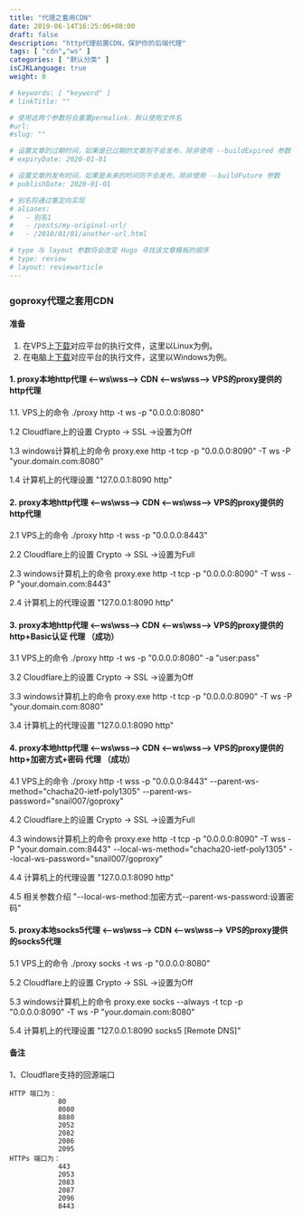 ```yaml
---
title: "代理之套用CDN"
date: 2019-06-14T16:25:06+08:00
draft: false
description: "http代理前置CDN，保护你的后端代理"
tags: [ "cdn","ws" ]
categories: [ "默认分类" ]
isCJKLanguage: true
weight: 0

# keywords: [ "keyword" ]
# linkTitle: ""

# 使用这两个参数将会重置permalink，默认使用文件名
#url: 
#slug: ""

# 设置文章的过期时间，如果是已过期的文章则不会发布，除非使用 --buildExpired 参数
# expiryDate: 2020-01-01

# 设置文章的发布时间，如果是未来的时间则不会发布，除非使用 --buildFuture 参数
# publishDate: 2020-01-01

# 别名将通过重定向实现
# aliases:
#   - 别名1
#   - /posts/my-original-url/
#   - /2010/01/01/another-url.html

# type 与 layout 参数将会改变 Hugo 寻找该文章模板的顺序
# type: review
# layout: reviewarticle
---
```


### goproxy代理之套用CDN

#### 准备	
1. 在VPS上[下载](https://github.com/snail007/goproxy/releases)对应平台的执行文件，这里以Linux为例。						
2. 在电脑上[下载](https://github.com/snail007/goproxy/releases)对应平台的执行文件，这里以Windows为例。						

#### 1. proxy本地http代理 <--ws\wss--> CDN  <--ws\wss-->  VPS的proxy提供的http代理  

1.1. VPS上的命令 ./proxy http -t ws -p "0.0.0.0:8080" 

1.2 Cloudflare上的设置 Crypto -> SSL ->设置为Off	 

1.3 windows计算机上的命令 proxy.exe http -t tcp -p "0.0.0.0:8090" -T ws -P "your.domain.com:8080"	 

1.4 计算机上的代理设置 "127.0.0.1:8090 http"	 
  

#### 2. proxy本地http代理 <--ws\wss--> CDN  <--ws\wss--> VPS的proxy提供的http代理  

2.1 VPS上的命令 ./proxy http -t wss -p "0.0.0.0:8443"	 

2.2 Cloudflare上的设置 Crypto -> SSL ->设置为Full 

2.3 windows计算机上的命令 proxy.exe http -t tcp -p "0.0.0.0:8090" -T wss -P "your.domain.com:8443"	  

2.4 计算机上的代理设置 "127.0.0.1:8090 http"	 
  

#### 3. proxy本地http代理 <--ws\wss--> CDN  <--ws\wss-->  VPS的proxy提供的http+Basic认证 代理 （成功） 

3.1 VPS上的命令 ./proxy http -t ws -p "0.0.0.0:8080" -a "user:pass" 	 

3.2 Cloudflare上的设置 Crypto -> SSL ->设置为Off 

3.3 windows计算机上的命令 proxy.exe http -t tcp -p "0.0.0.0:8090" -T ws -P "your.domain.com:8080"	 

3.4 计算机上的代理设置 "127.0.0.1:8090 http"	 
   

#### 4. proxy本地http代理 <--ws\wss--> CDN  <--ws\wss-->  VPS的proxy提供的http+加密方式+密码 代理 （成功） 

4.1 VPS上的命令 ./proxy http -t wss -p "0.0.0.0:8443" --parent-ws-method="chacha20-ietf-poly1305" --parent-ws-password="snail007/goproxy" 

4.2 Cloudflare上的设置 Crypto -> SSL ->设置为Full 

4.3 windows计算机上的命令 proxy.exe http -t tcp -p "0.0.0.0:8090" -T wss -P "your.domain.com:8443" --local-ws-method="chacha20-ietf-poly1305" --local-ws-password="snail007/goproxy"	 

4.4 计算机上的代理设置 "127.0.0.1:8090 http"	 

4.5 相关参数介绍 "--local-ws-method:加密方式--parent-ws-password:设置密码"	

#### 5. proxy本地socks5代理 <--ws\wss--> CDN  <--ws\wss-->  VPS的proxy提供的socks5代理 

5.1 VPS上的命令 ./proxy socks -t ws -p "0.0.0.0:8080" 

5.2 Cloudflare上的设置 Crypto -> SSL ->设置为Off 

5.3 windows计算机上的命令 proxy.exe socks --always -t tcp -p "0.0.0.0:8090" -T ws -P "your.domain.com:8080" 

5.4 计算机上的代理设置 "127.0.0.1:8090 socks5 [Remote DNS]"
 


#### 备注
1、Cloudflare支持的回源端口  
```text
HTTP 端口为：
            80	 
            8080	 
            8880	 
            2052	 
            2082	 
            2086	 
            2095	
HTTPs 端口为：
            443
            2053
            2083
            2087
            2096
            8443	
```
